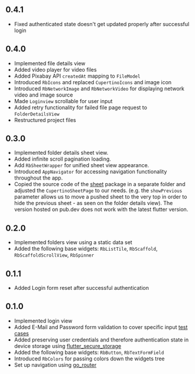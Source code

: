 ## 0.4.1
* Fixed authenticated state doesn't get updated properly after successful login

## 0.4.0
* Implemented file details view
* Added video player for video files
* Added Pixabay API `createdAt` mapping to `FileModel`
* Introduced `RbIcons` and replaced `CupertinoIcons` and image icon
* Introduced `RbNetworkImage` and `RbNetworkVideo` for displaying network video and image source
* Made `Loginview` scrollable for user input
* Added retry functionality for failed file page request to `FolderDetailsView`
* Restructured project files

## 0.3.0 
* Implemented folder details sheet view.
* Added infinite scroll pagination loading.
* Add `RbSheetWrapper` for unified sheet view appearance.
* Introduced `AppNavigator` for accessing navigation functionality throughout the app.
* Copied the source code of the [sheet](https://pub.dev/packages/sheet) package in a separate folder and adjusted the `CupertinoSheetPage` to our needs. (e.g. the `showPrevious` parameter allows us to move a pushed sheet to the very top in order to hide the previous sheet - as seen on the folder details view). The version hosted on  pub.dev does not work with the latest flutter version.

## 0.2.0
* Implemented folders view using a static data set
* Added the following base widgets: `RbListTile`, `RbScaffold`, `RbScaffoldScrollView`, `RbSpinner`

## 0.1.1
* Added Login form reset after successful authentication

## 0.1.0
* Implemented login view
* Added E-Mail and Password form validation to cover specific input [test cases](https://learn.microsoft.com/en-us/archive/blogs/testing123/email-address-test-cases)
* Added preserving user credentials and therefore authentication state in device storage using [flutter_secure_storage](https://pub.dev/packages/flutter_secure_storag)
* Added the following base widgets: `RbButton`, `RbTextFormField` 
* Introduced `RbColors` for passing colors down the widgets tree
* Set up navigation using [go_router](https://pub.dev/packages/go_router)